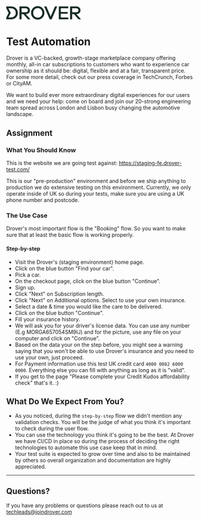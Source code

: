 <img src="./static/drover-logo.svg" width="200">

# Test Automation

Drover is a VC-backed, growth-stage marketplace company offering monthly, all-in car subscriptions to customers who want to experience car ownership as it should be: digital, flexible and at a fair, transparent price. For some more detail, check out our press coverage in TechCrunch, Forbes or CityAM.

We want to build ever more extraordinary digital experiences for our users and we need your help: come on board and join our 20-strong engineering team spread across London and Lisbon busy changing the automotive landscape.

## Assignment
### What You Should Know

This is the website we are going test against: https://staging-fe.drover-test.com/

This is our "pre-production" environment and before we ship anything to production we do extensive testing on this environment. Currently, we only operate inside of UK so during your tests, make sure you are using a UK phone number and postcode.

### The Use Case

Drover's most important flow is the "Booking" flow. So you want to make sure that at least the basic flow is working properly.

#### Step-by-step
* Visit the Drover's (staging environment) home page.
* Click on the blue button "Find your car".
* Pick a car.
* On the checkout page, click on the blue button "Continue".
* Sign up.
* Click "Next" on Subscription length.
* Click "Next" on Additional options. Select to use your own insurance.
* Select a date & time you would like the care to be delivered.
* Click on the blue button "Continue".
* Fill your insurance history.
* We will ask you for your driver's license data. You can use any number (E.g MORGA657054SM9IJ) and for the picture, use any file on your computer and click on "Continue".
* Based on the data your on the step before, you might see a warning saying that you won't be able to use Drover's insurance and you need to use your own, just proceed.
* For Payment information use this test UK credit card `4000 0082 6000 0000`. Everything else you can fill with anything as long as it is "valid".
* If you get to the page "Please complete your Credit Kudos affordability check" that's it. :)

## What Do We Expect From You?

* As you noticed, during the `step-by-step` flow we didn't mention any validation checks. You will be the judge of what you think it's important to check during the user flow.
* You can use the technology you think it's going to be the best. At Drover we have CI/CD in place so during the process of deciding the right technologies to automate this use case keep that in mind.
* Your test suite is expected to grow over time and also to be maintained by others so overall organization and documentation are highly appreciated.

------

## Questions?

If you have any problems or questions please reach out to us at techleads@joindrover.com
